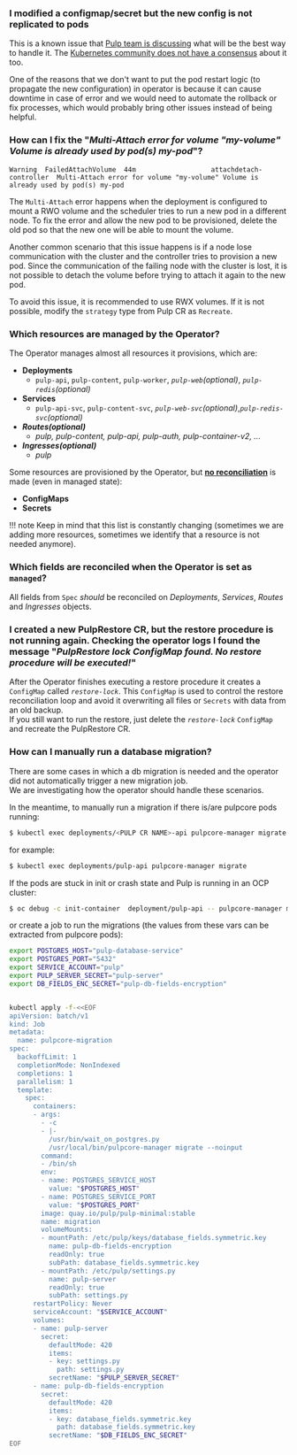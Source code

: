 ### **I modified a configmap/secret but the new config is not replicated to pods**

This is a known issue that [Pulp team is discussing](https://github.com/pulp/pulp-operator/issues/521) what will be the best way to handle it. The [Kubernetes community does not have a consensus](https://github.com/kubernetes/kubernetes/issues/22368) about it too.

One of the reasons that we don't want to put the pod restart logic (to propagate the new configuration) in operator is because it can cause downtime in case of error and we would need to automate the rollback or fix processes, which would probably bring other issues instead of being helpful.



### **How can I fix the "*Multi-Attach error for volume "my-volume" Volume is already used by pod(s) my-pod*"?**

    Warning  FailedAttachVolume  44m                   attachdetach-controller  Multi-Attach error for volume "my-volume" Volume is already used by pod(s) my-pod

The `Multi-Attach` error happens when the deployment is configured to mount a RWO volume and the scheduler tries to run a new pod in a different node. To fix the error and allow the new pod to be provisioned, delete the old pod so that the new one will be able to mount the volume.

Another common scenario that this issue happens is if a node lose communication with the cluster and the controller tries to provision a new pod. Since the communication of the failing node with the cluster is lost, it is not possible to detach the volume before trying to attach it again to the new pod.

To avoid this issue, it is recommended to use RWX volumes. If it is not possible, modify the `strategy` type from Pulp CR as `Recreate`.


### **Which resources are managed by the Operator?**

The Operator manages almost all resources it provisions, which are:

* **Deployments**
    * `pulp-api`, `pulp-content`, `pulp-worker`, *`pulp-web`(optional)*, *`pulp-redis`(optional)*
* **Services**
    * `pulp-api-svc`, `pulp-content-svc`, *`pulp-web-svc`(optional)*,*`pulp-redis-svc`(optional)*
* ***Routes(optional)***
    * *pulp, pulp-content, pulp-api, pulp-auth, pulp-container-v2, ...*
* ***Ingresses(optional)***
    * *pulp*



Some resources are provisioned by the Operator, but [**no reconciliation**](/pulp_operator/configuring/secrets/#pulp-operator-secrets) is made (even in managed state):

* **ConfigMaps**
* **Secrets**


!!! note
    Keep in mind that this list is constantly changing (sometimes we are adding more resources,
    sometimes we identify that a resource is not needed anymore).


### **Which fields are reconciled when the Operator is set as `managed`?**

All fields from `Spec` *should* be reconciled on *Deployments*, *Services*, *Routes* and *Ingresses* objects.


### **I created a new PulpRestore CR, but the restore procedure is not running again. Checking the operator logs I found the message "*PulpRestore lock ConfigMap found. No restore procedure will be executed!*"**

After the Operator finishes executing a restore procedure it creates a `ConfigMap` called *`restore-lock`*. This `ConfigMap` is used to control the restore reconciliation loop and avoid it overwriting all files or `Secrets` with data from an old backup.  
If you still want to run the restore, just delete the *`restore-lock`* `ConfigMap` and recreate the PulpRestore CR.


### **How can I manually run a database migration?**

There are some cases in which a db migration is needed and the operator did not automatically trigger a new migration job.  
We are investigating how the operator should handle these scenarios.

In the meantime, to manually run a migration if there is/are pulpcore pods running:
```bash
$ kubectl exec deployments/<PULP CR NAME>-api pulpcore-manager migrate
```

for example:
```bash
$ kubectl exec deployments/pulp-api pulpcore-manager migrate
```

If the pods are stuck in init or crash state and Pulp is running in an OCP cluster:
```bash
$ oc debug -c init-container  deployment/pulp-api -- pulpcore-manager migrate
```

or create a job to run the migrations (the values from these vars can be extracted from pulpcore pods):
```bash
export POSTGRES_HOST="pulp-database-service"
export POSTGRES_PORT="5432"
export SERVICE_ACCOUNT="pulp"
export PULP_SERVER_SECRET="pulp-server"
export DB_FIELDS_ENC_SECRET="pulp-db-fields-encryption"


kubectl apply -f-<<EOF
apiVersion: batch/v1
kind: Job
metadata:
  name: pulpcore-migration
spec:
  backoffLimit: 1
  completionMode: NonIndexed
  completions: 1
  parallelism: 1
  template:
    spec:
      containers:
      - args:
        - -c
        - |-
          /usr/bin/wait_on_postgres.py
          /usr/local/bin/pulpcore-manager migrate --noinput
        command:
        - /bin/sh
        env:
        - name: POSTGRES_SERVICE_HOST
          value: "$POSTGRES_HOST"
        - name: POSTGRES_SERVICE_PORT
          value: "$POSTGRES_PORT"
        image: quay.io/pulp/pulp-minimal:stable
        name: migration
        volumeMounts:
        - mountPath: /etc/pulp/keys/database_fields.symmetric.key
          name: pulp-db-fields-encryption
          readOnly: true
          subPath: database_fields.symmetric.key
        - mountPath: /etc/pulp/settings.py
          name: pulp-server
          readOnly: true
          subPath: settings.py
      restartPolicy: Never
      serviceAccount: "$SERVICE_ACCOUNT"
      volumes:
      - name: pulp-server
        secret:
          defaultMode: 420
          items:
          - key: settings.py
            path: settings.py
          secretName: "$PULP_SERVER_SECRET"
      - name: pulp-db-fields-encryption
        secret:
          defaultMode: 420
          items:
          - key: database_fields.symmetric.key
            path: database_fields.symmetric.key
          secretName: "$DB_FIELDS_ENC_SECRET"
EOF
```
